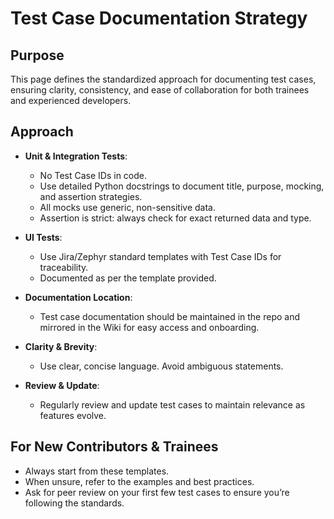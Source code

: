 # Test Case Documentation Strategy

## Purpose

This page defines the standardized approach for documenting test cases, ensuring clarity, consistency, and ease of collaboration for both trainees and experienced developers.

## Approach

- **Unit & Integration Tests**:  
  - No Test Case IDs in code.
  - Use detailed Python docstrings to document title, purpose, mocking, and assertion strategies.
  - All mocks use generic, non-sensitive data.
  - Assertion is strict: always check for exact returned data and type.

- **UI Tests**:  
  - Use Jira/Zephyr standard templates with Test Case IDs for traceability.
  - Documented as per the template provided.

- **Documentation Location**:  
  - Test case documentation should be maintained in the repo and mirrored in the Wiki for easy access and onboarding.

- **Clarity & Brevity**:  
  - Use clear, concise language. Avoid ambiguous statements.

- **Review & Update**:  
  - Regularly review and update test cases to maintain relevance as features evolve.

## For New Contributors & Trainees

- Always start from these templates.
- When unsure, refer to the examples and best practices.
- Ask for peer review on your first few test cases to ensure you’re following the standards.